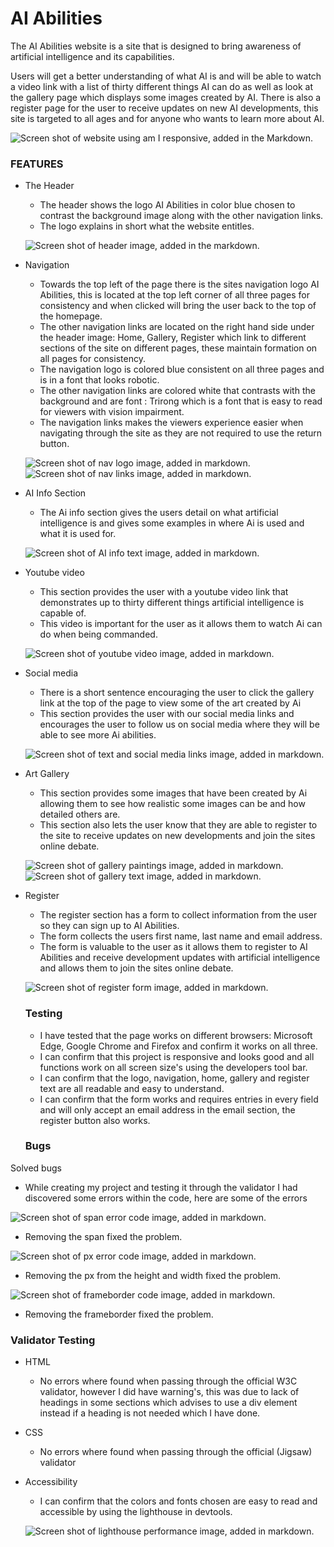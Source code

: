# AI Abilities

The AI Abilities website is a site that is designed to bring awareness of artificial intelligence and its capabilities.

Users will get a better understanding of what AI is and will be able to watch a video link with a list of thirty different things AI can do as well as look at the gallery page which displays some images created by AI. There is also a register page for the user to receive updates on new AI developments, this site is targeted to all ages and for anyone who wants to learn more about AI.


![Screen shot of website using am I responsive, added in the Markdown.](assets/images/responsive-screen-shot.png)


 ### FEATURES  
- The Header
   * The header shows the logo AI Abilities in color blue chosen to contrast the background image along with the  other navigation links.
   * The logo explains in short what the website entitles.


   ![Screen shot of header image, added in the markdown.](assets/images/homepage-header.png)

- Navigation
  
    *  Towards the top left of the page there is the sites navigation logo AI Abilities, this is located at the top left corner of all three pages for consistency and when clicked will bring the user back to the top of the homepage.
    * The other navigation links are located on the right hand side under the header image: Home, Gallery, Register which link to different sections of the site on different pages, these maintain formation on all pages for consistency.
    * The navigation logo is colored blue consistent on all three pages and is in a font that looks robotic.
    * The other navigation links are colored white that contrasts with the background and are font : Trirong which is a font that is easy to read for viewers with vision impairment.
    * The navigation links makes the viewers experience easier when navigating through the site as they are not required to use the return button.

    ![Screen shot of nav logo image, added in markdown.](assets/images/ai-logo-nav.png) ![Screen shot of nav links image, added in markdown.](assets/images/home-nav-lnks.png)

- AI Info Section
  * The Ai info section gives the users detail on what artificial intelligence is and gives some examples in where Ai is used and what it is used for.

  ![Screen shot of AI info text image, added in markdown.](assets/images/ai-info-section.png)

- Youtube video
  * This section provides the user with a youtube video link that demonstrates up to thirty different things artificial intelligence is capable of. 
  * This video is important for the user as it allows them to watch Ai can do when being commanded.

  ![Screen shot of youtube video image, added in markdown.](assets/images/youtube-image.png)

- Social media
   * There is a short sentence  encouraging the user to click the gallery link at the top of the page to view some of the art created by Ai
   * This section provides the user with our social media links and encourages the user to follow us on social media where they will be able to see more Ai abilities.

   ![Screen shot of text and social media links image, added in markdown.](assets/images/social-media-homepage.png)

- Art Gallery
   * This section provides some images that have been created by Ai allowing them to see how realistic some images can be and how detailed others are.
   * This section also lets the user know that they are able to register to the site to receive updates on new developments and join the sites online debate.

   ![Screen shot of gallery paintings image, added in markdown.](assets/images/art-gallery.png)
   ![Screen shot of gallery text image, added in markdown.](assets/images/art-text.png)

- Register 
   * The register section has a form to collect information from the user so they can sign up to AI Abilities.
   * The form collects the users first name, last name and email address.
   * The form is valuable to the user as it allows them to register to AI Abilities and receive development updates with artificial intelligence and allows them to join the sites online debate.

   ![Screen shot of register form image, added in markdown.](assets/images/register-form.png)

   ### Testing

  - I have tested that the page works on different browsers: Microsoft Edge, Google Chrome and Firefox and confirm it works on all three.
  - I can confirm that this project is responsive and looks good and all functions work on all screen size's using the developers tool bar.
  - I can confirm that the logo, navigation, home, gallery and register text are all readable and easy to understand.
  - I can confirm that the form works and requires entries in every field and will only accept an email address in the email section, the register button also works.

  ### Bugs
Solved bugs
 - While creating my project and testing it through the validator I had discovered some errors within the code, here are some of the errors

![Screen shot of span error code image, added in markdown.](assets/images/span-error.png)
- Removing the span fixed the problem.

![Screen shot of px error code image, added in markdown.](assets/images/px-error.png)
- Removing the px from the height and width fixed the problem.

![Screen shot of frameborder code image, added in markdown.](assets/images/frameborder-error.png)
- Removing the frameborder fixed the problem.

### Validator Testing
 - HTML
   * No errors where found when passing through the official W3C validator, however I did have warning's, this was due to lack of headings in some sections which advises to use a div element instead if a heading is not needed which I have done.
 - CSS
   * No errors where found when passing through the official (Jigsaw) validator
 - Accessibility 
   * I can confirm that the colors and fonts chosen are easy to read and accessible by using the lighthouse in devtools.

   ![Screen shot of lighthouse performance image, added in markdown.](assets/images/lighthouse-screen-shot.png)
